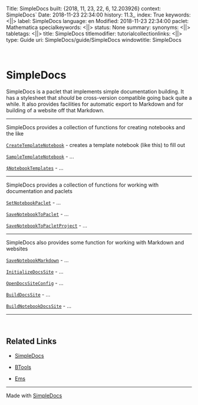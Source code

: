 Title: SimpleDocs
built: {2018, 11, 23, 22, 6, 12.203926}
context: SimpleDocs`
Date: 2018-11-23 22:34:00
history: 11.3,,
index: True
keywords: <||>
label: SimpleDocs
language: en
Modified: 2018-11-23 22:34:00
paclet: Mathematica
specialkeywords: <||>
status: None
summary: 
synonyms: <||>
tabletags: <||>
title: SimpleDocs
titlemodifier: 
tutorialcollectionlinks: <||>
type: Guide
uri: SimpleDocs/guide/SimpleDocs
windowtitle: SimpleDocs

<a id="simpledocs" style="width:0;height:0;margin:0;padding:0;">&zwnj;</a>

# SimpleDocs

SimpleDocs is a paclet that implements simple documentation building. It has a stylesheet that  *should* be cross-version compatible going back quite a while. It also provides facilities for automatic export to Markdown and for building of a website off that Markdown.

---

SimpleDocs provides a collection of functions for creating notebooks and the like

[```CreateTemplateNotebook```](../ref/CreateTemplateNotebook.html) - creates a template notebook (like this) to fill out

[```SampleTemplateNotebook```](../ref/SampleTemplateNotebook.html) - ...

[```$NotebookTemplates```](../ref/%24NotebookTemplates.html) - ...

---

SimpleDocs provides a collection of functions for working with documentation and paclets

[```SetNotebookPaclet```](../ref/SetNotebookPaclet.html) - ...

[```SaveNotebookToPaclet```](../ref/SaveNotebookToPaclet.html) - ...

[```SaveNotebookToPacletProject```](../ref/SaveNotebookToPacletProject.html) - ...

---

SimpleDocs also provides some function for working with Markdown and websites

[```SaveNotebookMarkdown```](../ref/SaveNotebookMarkdown.html) - ...

[```InitializeDocsSite```](../ref/InitializeDocsSite.html) - ...

[```OpenDocsSiteConfig```](../ref/OpenDocsSiteConfig.html) - ...

[```BuildDocsSite```](../ref/BuildDocsSite.html) - ...

[```BuildNotebookDocsSite```](../ref/BuildNotebookDocsSite.html) - ...

---

<a id="related-links" style="width:0;height:0;margin:0;padding:0;">&zwnj;</a>

## Related Links

* [SimpleDocs](https://github.com/b3m2a1/SimpleDocs)

* [BTools](https://github.com/b3m2a1/mathematica-BTools)

* [Ems](https://github.com/b3m2a1/Ems)

---

Made with  [SimpleDocs](https://github.com/b3m2a1/SimpleDocs)